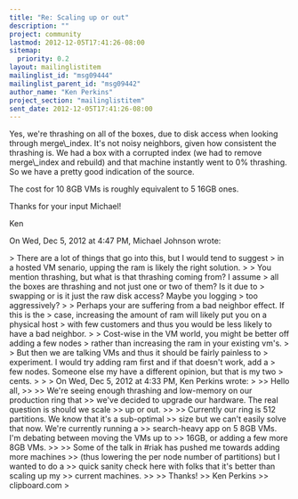 ```yaml
---
title: "Re: Scaling up or out"
description: ""
project: community
lastmod: 2012-12-05T17:41:26-08:00
sitemap:
  priority: 0.2
layout: mailinglistitem
mailinglist_id: "msg09444"
mailinglist_parent_id: "msg09442"
author_name: "Ken Perkins"
project_section: "mailinglistitem"
sent_date: 2012-12-05T17:41:26-08:00
---
```



Yes, we're thrashing on all of the boxes, due to disk access when looking
through merge\\_index. It's not noisy neighbors, given how consistent the
thrashing is. We had a box with a corrupted index (we had to remove
merge\\_index and rebuild) and that machine instantly went to 0% thrashing.
So we have a pretty good indication of the source.

The cost for 10 8GB VMs is roughly equivalent to 5 16GB ones.

Thanks for your input Michael!

Ken


On Wed, Dec 5, 2012 at 4:47 PM, Michael Johnson  wrote:

&gt; There are a lot of things that go into this, but I would tend to suggest
&gt; in a hosted VM senario, upping the ram is likely the right solution.
&gt;
&gt; You mention thrashing, but what is that thrashing coming from? I assume
&gt; all the boxes are thrashing and not just one or two of them? Is it due to
&gt; swapping or is it just the raw disk access? Maybe you logging
&gt; too aggressively?
&gt;
&gt; Perhaps your are suffering from a bad neighbor effect. If this is the
&gt; case, increasing the amount of ram will likely put you on a physical host
&gt; with few customers and thus you would be less likely to have a bad neighbor.
&gt;
&gt; Cost-wise in the VM world, you might be better off adding a few nodes
&gt; rather than increasing the ram in your existing vm's.
&gt;
&gt; But then we are talking VMs and thus it should be fairly painless to
&gt; experiment. I would try adding ram first and if that doesn't work, add a
&gt; few nodes. Someone else my have a different opinion, but that is my two
&gt; cents.
&gt;
&gt;
&gt; On Wed, Dec 5, 2012 at 4:33 PM, Ken Perkins  wrote:
&gt;
&gt;&gt; Hello all,
&gt;&gt;
&gt;&gt; We're seeing enough thrashing and low-memory on our production ring that
&gt;&gt; we've decided to upgrade our hardware. The real question is should we scale
&gt;&gt; up or out.
&gt;&gt;
&gt;&gt; Currently our ring is 512 partitions. We know that it's a sub-optimal
&gt;&gt; size but we can't easily solve that now. We're currently running a
&gt;&gt; search-heavy app on 5 8GB VMs. I'm debating between moving the VMs up to
&gt;&gt; 16GB, or adding a few more 8GB VMs.
&gt;&gt;
&gt;&gt; Some of the talk in #riak has pushed me towards adding more machines
&gt;&gt; (thus lowering the per node number of partitions) but I wanted to do a
&gt;&gt; quick sanity check here with folks that it's better than scaling up my
&gt;&gt; current machines.
&gt;&gt;
&gt;&gt; Thanks!
&gt;&gt; Ken Perkins
&gt;&gt; clipboard.com
&gt;
